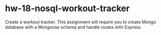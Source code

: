 # hw-18-nosql-workout-tracker
Create a workout tracker. This assignment will require you to create Mongo database with a Mongoose schema and handle routes with Express.

